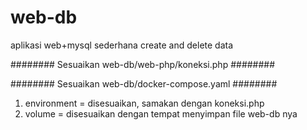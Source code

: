 # web-db
aplikasi web+mysql sederhana create and delete data

########
Sesuaikan web-db/web-php/koneksi.php
########

########
Sesuaikan web-db/docker-compose.yaml
########
1. environment = disesuaikan, samakan dengan koneksi.php
2. volume = disesuaikan dengan tempat menyimpan file web-db nya


